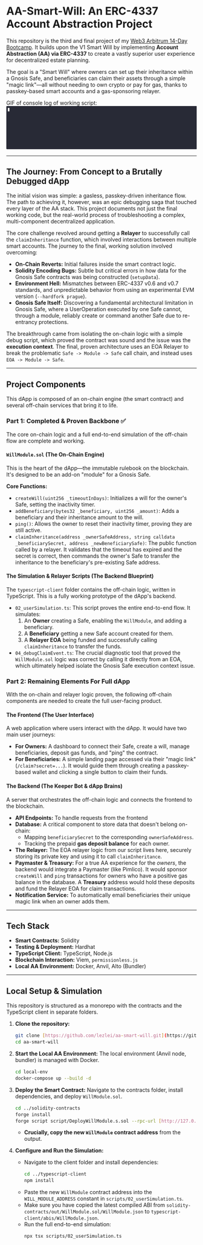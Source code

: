 # AA-Smart-Will: An ERC-4337 Account Abstraction Project

This repository is the third and final project of my [Web3 Arbitrum 14-Day Bootcamp](https://github.com/lezlei/web3-arbitrum-14-day-bootcamp). It builds upon the V1 Smart Will by implementing **Account Abstraction (AA) via ERC-4337** to create a vastly superior user experience for decentralized estate planning.

The goal is a "Smart Will" where owners can set up their inheritance within a Gnosis Safe, and beneficiaries can claim their assets through a simple "magic link"—all without needing to own crypto or pay for gas, thanks to passkey-based smart accounts and a gas-sponsoring relayer.

GIF of console log of working script: ![Smart Will Simulation](./assets/simulation.gif)

---
## The Journey: From Concept to a Brutally Debugged dApp

The initial vision was simple: a gasless, passkey-driven inheritance flow. The path to achieving it, however, was an epic debugging saga that touched every layer of the AA stack. This project documents not just the final working code, but the real-world process of troubleshooting a complex, multi-component decentralized application.

The core challenge revolved around getting a **Relayer** to successfully call the `claimInheritance` function, which involved interactions between multiple smart accounts. The journey to the final, working solution involved overcoming:
* **On-Chain Reverts:** Initial failures inside the smart contract logic.
* **Solidity Encoding Bugs:** Subtle but critical errors in how data for the Gnosis Safe contracts was being constructed (`setupData`).
* **Environment Hell:** Mismatches between ERC-4337 v0.6 and v0.7 standards, and unpredictable behavior from using an experimental EVM version (`--hardfork prague`).
* **Gnosis Safe Itself:** Discovering a fundamental architectural limitation in Gnosis Safe, where a UserOperation executed by one Safe cannot, through a module, reliably create or command another Safe due to re-entrancy protections.

The breakthrough came from isolating the on-chain logic with a simple debug script, which proved the contract was sound and the issue was the **execution context**. The final, proven architecture uses an EOA Relayer to break the problematic `Safe -> Module -> Safe` call chain, and instead uses `EOA -> Module -> Safe`.

---
## Project Components

This dApp is composed of an on-chain engine (the smart contract) and several off-chain services that bring it to life.

### Part 1: Completed & Proven Backbone ✅

The core on-chain logic and a full end-to-end simulation of the off-chain flow are complete and working.

#### `WillModule.sol` (The On-Chain Engine)
This is the heart of the dApp—the immutable rulebook on the blockchain. It's designed to be an add-on "module" for a Gnosis Safe.

**Core Functions:**
* `createWill(uint256 _timeoutInDays)`: Initializes a will for the owner's Safe, setting the inactivity timer.
* `addBeneficiary(bytes32 _beneficiary, uint256 _amount)`: Adds a beneficiary and their inheritance amount to the will.
* `ping()`: Allows the owner to reset their inactivity timer, proving they are still active.
* `claimInheritance(address _ownerSafeAddress, string calldata _beneficiarySecret, address _newBeneficiarySafe)`: The public function called by a relayer. It validates that the timeout has expired and the secret is correct, then commands the owner's Safe to transfer the inheritance to the beneficiary's pre-existing Safe address.

#### The Simulation & Relayer Scripts (The Backend Blueprint)
The `typescript-client` folder contains the off-chain logic, written in TypeScript. This is a fully working prototype of the dApp's backend.

* `02_userSimulation.ts`: This script proves the entire end-to-end flow. It simulates:
    1.  An **Owner** creating a Safe, enabling the `WillModule`, and adding a beneficiary.
    2.  A **Beneficiary** getting a new Safe account created for them.
    3.  A **Relayer EOA** being funded and successfully calling `claimInheritance` to transfer the funds.
* `04_debugClaimEvent.ts`: The crucial diagnostic tool that proved the `WillModule.sol` logic was correct by calling it directly from an EOA, which ultimately helped isolate the Gnosis Safe execution context issue.

### Part 2: Remaining Elements For Full dApp

With the on-chain and relayer logic proven, the following off-chain components are needed to create the full user-facing product.

#### The Frontend (The User Interface)
A web application where users interact with the dApp. It would have two main user journeys:
* **For Owners:** A dashboard to connect their Safe, create a will, manage beneficiaries, deposit gas funds, and "ping" the contract.
* **For Beneficiaries:** A simple landing page accessed via their "magic link" (`/claim?secret=...`). It would guide them through creating a passkey-based wallet and clicking a single button to claim their funds.

#### The Backend (The Keeper Bot & dApp Brains)
A server that orchestrates the off-chain logic and connects the frontend to the blockchain.
* **API Endpoints:** To handle requests from the frontend 
* **Database:** A critical component to store data that doesn't belong on-chain:
    * Mapping `beneficiarySecret` to the corresponding `ownerSafeAddress`.
    * Tracking the prepaid **gas deposit balance** for each owner.
* **The Relayer:** The EOA relayer logic from our script lives here, securely storing its private key and using it to call `claimInheritance`.
* **Paymaster & Treasury:** For a true AA experience for the *owners*, the backend would integrate a Paymaster (like Pimlico). It would sponsor `createWill` and `ping` transactions for owners who have a positive gas balance in the database. A **Treasury** address would hold these deposits and fund the Relayer EOA for claim transactions.
* **Notification Service:** To automatically email beneficiaries their unique magic link when an owner adds them.

---
## Tech Stack

* **Smart Contracts:** Solidity
* **Testing & Deployment:** Hardhat
* **TypeScript Client:** TypeScript, Node.js
* **Blockchain Interaction:** Viem, `permissionless.js`
* **Local AA Environment:** Docker, Anvil, Alto (Bundler)

---
## Local Setup & Simulation

This repository is structured as a monorepo with the contracts and the TypeScript client in separate folders.

1.  **Clone the repository:**
    ```bash
    git clone [https://github.com/lezlei/aa-smart-will.git](https://github.com/lezlei/aa-smart-will.git)
    cd aa-smart-will
    ```

2.  **Start the Local AA Environment:**
    The local environment (Anvil node, bundler) is managed with Docker.
    ```bash
    cd local-env
    docker-compose up --build -d
    ```

3.  **Deploy the Smart Contract:**
    Navigate to the contracts folder, install dependencies, and deploy `WillModule.sol`.
    ```bash
    cd ../solidity-contracts
    forge install
    forge script script/DeployWillModule.s.sol --rpc-url [http://127.0.0.1:8545](http://127.0.0.1:8545) --broadcast
    ```
    * **Crucially, copy the new `WillModule` contract address** from the output.

4.  **Configure and Run the Simulation:**
    * Navigate to the client folder and install dependencies:
        ```bash
        cd ../typescript-client
        npm install
        ```
    * Paste the new `WillModule` contract address into the `WILL_MODULE_ADDRESS` constant in `scripts/02_userSimulation.ts`.
    * Make sure you have copied the latest compiled ABI from `solidity-contracts/out/WillModule.sol/WillModule.json` to `typescript-client/abis/WillModule.json`.
    * Run the full end-to-end simulation:
        ```bash
        npx tsx scripts/02_userSimulation.ts
        ```